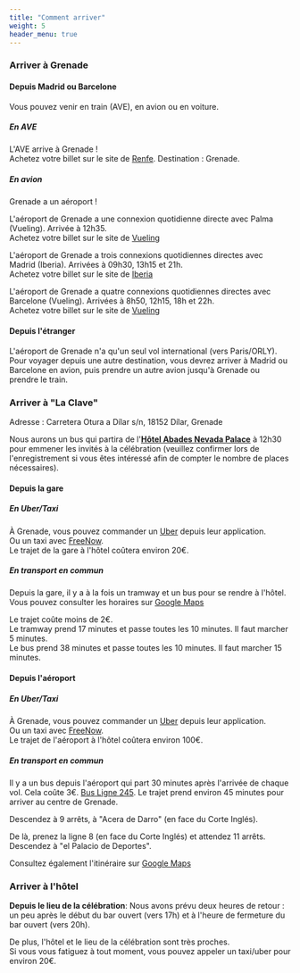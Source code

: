 ```yaml
---
title: "Comment arriver"
weight: 5
header_menu: true
---
```


### Arriver à Grenade

#### Depuis Madrid ou Barcelone

Vous pouvez venir en train (AVE), en avion ou en voiture.

##### En AVE

L'AVE arrive à Grenade ! <br />
Achetez votre billet sur le site de [Renfe](https://www.renfe.com/es/es). Destination : Grenade.

##### En avion

Grenade a un aéroport !

L'aéroport de Grenade a une connexion quotidienne directe avec Palma (Vueling). Arrivée à 12h35. <br />
Achetez votre billet sur le site de [Vueling](https://www.vueling.com/es)

L'aéroport de Grenade a trois connexions quotidiennes directes avec Madrid (Iberia). Arrivées à 09h30, 13h15 et 21h. <br />
Achetez votre billet sur le site de [Iberia](https://www.iberia.com/es/)

L'aéroport de Grenade a quatre connexions quotidiennes directes avec Barcelone (Vueling). Arrivées à 8h50, 12h15, 18h et 22h. <br />
Achetez votre billet sur le site de [Vueling](https://www.vueling.com/es)

#### Depuis l'étranger

L'aéroport de Grenade n'a qu'un seul vol international (vers Paris/ORLY).
Pour voyager depuis une autre destination, vous devrez arriver à Madrid ou Barcelone en avion, puis prendre un autre avion jusqu'à Grenade ou prendre le train.

### Arriver à "La Clave"

Adresse : Carretera Otura a Dílar s/n, 18152 Dílar, Grenade <br />

Nous aurons un bus qui partira de l'[**Hôtel Abades Nevada Palace**](https://www.abadeshoteles.com/es/hotel-abades-nevada-palace-in-granada/) à 12h30 pour emmener les invités à la célébration (veuillez confirmer lors de l'enregistrement si vous êtes intéressé afin de compter le nombre de places nécessaires). <br />


#### Depuis la gare

##### En Uber/Taxi

À Grenade, vous pouvez commander un [Uber](https://www.uber.com/) depuis leur application. <br />
Ou un taxi avec [FreeNow](https://www.free-now.com/). <br />
Le trajet de la gare à l'hôtel coûtera environ 20€.

##### En transport en commun

Depuis la gare, il y a à la fois un tramway et un bus pour se rendre à l'hôtel. <br />
Vous pouvez consulter les horaires sur [Google Maps](https://www.google.es/maps/dir/Granada+Train+Station,+Av.+de+Andaluces,+S%2FN,+Beiro,+18014+Granada,+Spain/Hotel+Abades+Nevada+Palace,+Calle+de+la+Sultana,+Granada,+Spain/@37.1674773,-3.6216068,14z/data=!4m14!4m13!1m5!1m1!1s0xd71fcee883f1ced:0xf7fbba9c759097f0!2m2!1d-3.6088877!2d37.1840129!1m5!1m1!1s0xd71fb59ed0beb59:0xa54b5e1ab3bc46c7!2m2!1d-3.5915434!2d37.1521507!3e3?entry=ttu)

Le trajet coûte moins de 2€. <br />
Le tramway prend 17 minutes et passe toutes les 10 minutes. Il faut marcher 5 minutes. <br />
Le bus prend 38 minutes et passe toutes les 10 minutes. Il faut marcher 15 minutes. <br />


#### Depuis l'aéroport

##### En Uber/Taxi

À Grenade, vous pouvez commander un [Uber](https://www.uber.com/) depuis leur application. <br />
Ou un taxi avec [FreeNow](https://www.free-now.com/). <br />
Le trajet de l'aéroport à l'hôtel coûtera environ 100€.

##### En transport en commun

Il y a un bus depuis l'aéroport qui part 30 minutes après l'arrivée de chaque vol. Cela coûte 3€. 
[Bus Ligne 245](https://www.granadadirect.com/transporte/autobuses-aeropuerto-granada/). 
Le trajet prend environ 45 minutes pour arriver au centre de Grenade. <br />

Descendez à 9 arrêts, à "Acera de Darro" (en face du Corte Inglés). <br />

De là, prenez la ligne 8 (en face du Corte Inglés) et attendez 11 arrêts. Descendez à "el Palacio de Deportes". <br />

Consultez également l'itinéraire sur [Google Maps](https://www.google.es/maps/dir/Aeropuerto+de+F.G.L.+Granada-Ja%C3%A9n+(GRX),+A-4075,+Chauchina,+Spain/Hotel+Abades+Nevada+Palace,+Calle+de+la+Sultana,+Granada,+Spain/@37.1750637,-3.7680021,12z/am=t/data=!4m14!4m13!1m5!1m1!1s0xd7201ae692e9a55:0xcbd3ce42b1495573!2m2!1d-3.7779577!2d37.1877446!1m5!1m1!1s0xd71fb59ed0beb59:0xa54b5e1ab3bc46c7!2m2!1d-3.5915434!2d37.1521507!3e3?entry=ttu)


### Arriver à l'hôtel

**Depuis le lieu de la célébration**: Nous avons prévu deux heures de retour : un peu après le début du bar ouvert (vers 17h) et à l'heure de fermeture du bar ouvert (vers 20h). <br />

De plus, l'hôtel et le lieu de la célébration sont très proches. <br />
Si vous vous fatiguez à tout moment, vous pouvez appeler un taxi/uber pour environ 20€.